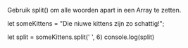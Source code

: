 Gebruik split() om alle woorden apart in een Array te zetten.


let someKittens = "Die niuwe kittens zijn zo schattig!";

let split = someKittens.split(' ', 6)
console.log(split)